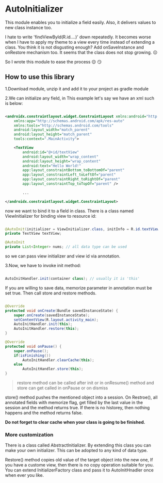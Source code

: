 # AutoInitializer
This module enables you to initialize a field easily. Also, it delivers values to new class instance too.

I hate to write 'findViewById(R.id....)' down repeatedly. It becomes worse when I have to apply my theme to a view every time instead of extending a class. You think it is not disgusting enough? 
Add onSaveInstance and onRestore mechanism too. It seems that the class does not stop growing. :confounded:

So I wrote this module to ease the process :relieved: :smirk:

## How to use this library
1.Download module, unzip it and add it to your project as gradle module

2.We can initialize any field, in This example let's say we have an xml such is below:
```xml

<androidx.constraintlayout.widget.ConstraintLayout xmlns:android="http://schemas.android.com/apk/res/android"
    xmlns:app="http://schemas.android.com/apk/res-auto"
    xmlns:tools="http://schemas.android.com/tools"
    android:layout_width="match_parent"
    android:layout_height="match_parent"
    tools:context=".MainActivity">

    <TextView
        android:id="@+id/textView"
        android:layout_width="wrap_content"
        android:layout_height="wrap_content"
        android:text="Hello World!"
        app:layout_constraintBottom_toBottomOf="parent"
        app:layout_constraintLeft_toLeftOf="parent"
        app:layout_constraintRight_toRightOf="parent"
        app:layout_constraintTop_toTopOf="parent" />
        
        ...

</androidx.constraintlayout.widget.ConstraintLayout>

```
now we want to bind it to a field in class. There is a class named ViewInitializer for binding view to resource id:
```java

@AutoInit(initializer = ViewInitializer.class, initInfo = R.id.textView + "", memorize = false) //memorize is true by default
private TextView textView;

@AutoInit
private List<Integer> nums; // all data type can be used 

```
so we can pass view initializer and view id via annotation.
 
3.Now, we have to invoke init method:
```java

AutoInitHandler.init(container class); // usually it is 'this'

```
If you are willing to save data, memorize parameter in annotation must be set true. Then call store and restore methods.
```java

@Override
protected void onCreate(Bundle savedInstanceState) {
    super.onCreate(savedInstanceState);
    setContentView(R.layout.activity_main);
    AutoInitHandler.init(this);
    AutoInitHandler.restore(this);
}

@Override
protected void onPause() {
    super.onPause();
    if(isFinishing())
        AutoInitHandler.clearCache(this);
    else
        AutoInitHandler.store(this);
}

```
>restore method can be called after init or in onResume() method and store can get called in onPause or on dismiss

store() method pushes the mentioned object into a session. On Restroe(), all annotated fields with memorize flag, get filled by the last value in the session and the method returns true. If there is no historey, then nothing happens and the method returns false.

__Do not forget to clear cache when your class is going to be finished.__

### More customization
There is a class called AbstractInitializer. By extending this class you can make your own initializer. This can be adopted to any kind of data type.

Restore() method copies old value of the target object into the new one, If you have a custome view, then there is no copy operation suitable for you. You can extend InitializerFactory class and pass it to AutoInitHnadler once when ever you like.
